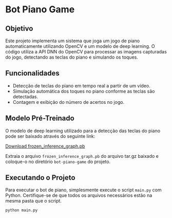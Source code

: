 # Bot Piano Game

## Objetivo
Este projeto implementa um sistema que joga um jogo de piano automaticamente utilizando OpenCV e um modelo de deep learning. O código utiliza a API DNN do OpenCV para processar as imagens capturadas do jogo, detectando as teclas do piano e simulando os toques.

## Funcionalidades
- Detecção de teclas do piano em tempo real a partir de um vídeo.
- Simulação automática dos toques no piano conforme as teclas são detectadas.
- Contagem e exibição do número de acertos no jogo.

## Modelo Pré-Treinado
O modelo de deep learning utilizado para a detecção das teclas do piano pode ser baixado através do seguinte link:

[Download frozen_inference_graph.pb](URL_DO_MODELO)

Extraia o arquivo `frozen_inference_graph.pb` do arquivo tar.gz baixado e coloque-o no diretório `bot-piano-game` do projeto.

## Executando o Projeto
Para executar o bot de piano, simplesmente execute o script `main.py` com Python. Certifique-se de que todos os arquivos necessários estão na mesma pasta que o script.

```bash
python main.py
